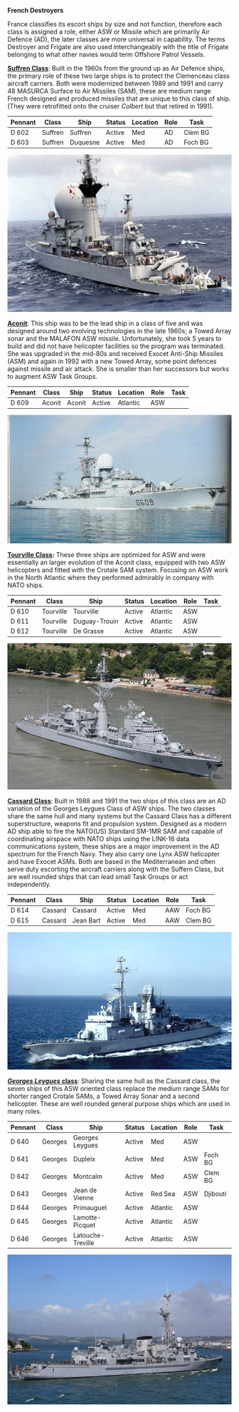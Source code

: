 **French Destroyers**

France classifies its escort ships by size and not function, therefore
each class is assigned a role, either ASW or Missile which are primarily
Air Defence (AD), the later classes are more universal in capability.
The terms Destroyer and Frigate are also used interchangeably with the
title of Frigate belonging to what other navies would term Offshore
Patrol Vessels.

[**Suffren
Class**](http://www.seaforces.org/marint/French-Navy/Destroyer-Frigate/Suffren-class.htm):
Built in the 1960s from the ground up as Air Defence ships, the primary
role of these two large ships is to protect the Clemenceau class
aircraft carriers. Both were modernized between 1989 and 1991 and carry
48 MASURCA Surface to Air Missiles (SAM), these are medium range French
designed and produced missiles that are unique to this class of ship.
(They were retrofitted onto the cruiser *Colbert* but that retired in
1991).

| **Pennant** | **Class** | **Ship** | **Status** | **Location** | **Role** | **Task** |
| ----------- | --------- | -------- | ---------- | ------------ | -------- | -------- |
| D 602       | Suffren   | Suffren  | Active     | Med          | AD       | Clem BG  |
| D 603       | Suffren   | Duquesne | Active     | Med          | AD       | Foch BG  |

![](/assets/images/nato/fr/navy/destroyers/image1.jpg)

[**Aconit**](http://www.seaforces.org/marint/French-Navy/Destroyer-Frigate/D-609-FS-Aconit.htm):
This ship was to be the lead ship in a class of five and was designed
around two evolving technologies in the late 1960s; a Towed Array sonar
and the MALAFON ASW missile. Unfortunately, she took 5 years to build
and did not have helicopter facilities so the program was terminated.
She was upgraded in the mid-80s and received Exocet Anti-Ship Missiles
(ASM) and again in 1992 with a new Towed Array, some point defences
against missile and air attack. She is smaller than her successors but
works to augment ASW Task
Groups.

| **Pennant** | **Class** | **Ship** | **Status** | **Location** | **Role** | **Task** |
| ----------- | --------- | -------- | ---------- | ------------ | -------- | -------- |
| D 609       | Aconit    | Aconit   | Active     | Atlantic     | ASW      |          |

![](/assets/images/nato/fr/navy/destroyers/image2.jpg)

**[Tourville
Class](http://www.seaforces.org/marint/French-Navy/Destroyer-Frigate/Tourville-class.htm):**
These three ships are optimized for ASW and were essentially an larger
evolution of the Aconit class, equipped with two ASW helicopters and
fitted with the Crotale SAM system. Focusing on ASW work in the North
Atlantic where they performed admirably in company with NATO
ships.

| **Pennant** | **Class** | **Ship**      | **Status** | **Location** | **Role** | **Task** |
| ----------- | --------- | ------------- | ---------- | ------------ | -------- | -------- |
| D 610       | Tourville | Tourville     | Active     | Atlantic     | ASW      |          |
| D 611       | Tourville | Duguay-Trouin | Active     | Atlantic     | ASW      |          |
| D 612       | Tourville | De Grasse     | Active     | Atlantic     | ASW      |          |

![](/assets/images/nato/fr/navy/destroyers/image3.png)

[**Cassard
Class**](http://www.seaforces.org/marint/French-Navy/Destroyer-Frigate/Cassard-class.htm):
Built in 1988 and 1991 the two ships of this class are an AD variation
of the Georges Leygues Class of ASW ships. The two classes share the
same hull and many systems but the Cassard Class has a different
superstructure, weapons fit and propulsion system. Designed as a modern
AD ship able to fire the NATO(US) Standard SM-1MR SAM and capable of
coordinating airspace with NATO ships using the LINK-16 data
communications system, these ships are a major improvement in the AD
spectrum for the French Navy. They also carry one Lynx ASW helicopter
and have Exocet ASMs. Both are based in the Mediterranean and often
serve duty escorting the aircraft carriers along with the Suffern Class,
but are well rounded ships that can lead small Task Groups or act
independently.

| **Pennant** | **Class** | **Ship**  | **Status** | **Location** | **Role** | **Task** |
| ----------- | --------- | --------- | ---------- | ------------ | -------- | -------- |
| D 614       | Cassard   | Cassard   | Active     | Med          | AAW      | Foch BG  |
| D 615       | Cassard   | Jean Bart | Active     | Med          | AAW      | Clem BG  |

![](/assets/images/nato/fr/navy/destroyers/image4.jpg)

[***Georges Leygues*
class**](http://www.seaforces.org/marint/French-Navy/Destroyer-Frigate/Georges-Leygues-class.htm):
Sharing the same hull as the Cassard class, the seven ships of this ASW
oriented class replace the medium range SAMs for shorter ranged Crotale
SAMs, a Towed Array Sonar and a second helicopter. These are well
rounded general purpose ships which are used in many
roles.

| **Pennant** | **Class** | **Ship**          | **Status** | **Location** | **Role** | **Task** |
| ----------- | --------- | ----------------- | ---------- | ------------ | -------- | -------- |
| D 640       | Georges   | Georges Leygues   | Active     | Med          | ASW      |          |
| D 641       | Georges   | Dupleix           | Active     | Med          | ASW      | Foch BG  |
| D 642       | Georges   | Montcalm          | Active     | Med          | ASW      | Clem BG  |
| D 643       | Georges   | Jean de Vienne    | Active     | Red Sea      | ASW      | Djibouti |
| D 644       | Georges   | Primauguet        | Active     | Atlantic     | ASW      |          |
| D 645       | Georges   | Lamotte-Picquet   | Active     | Atlantic     | ASW      |          |
| D 646       | Georges   | Latouche-Treville | Active     | Atlantic     | ASW      |          |

![](/assets/images/nato/fr/navy/destroyers/image5.jpg)
